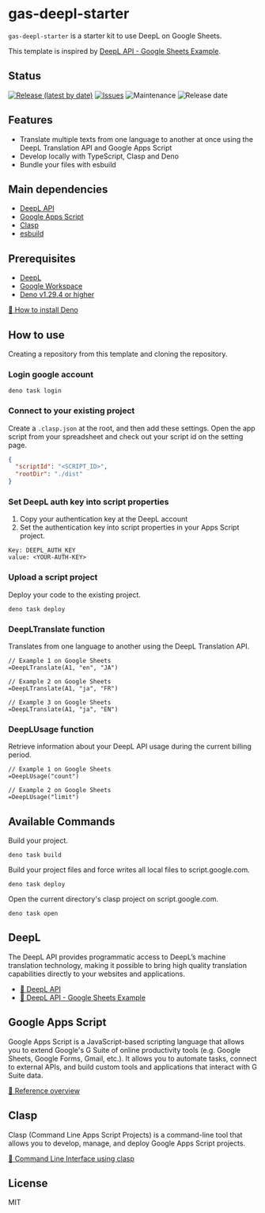 # gas-deepl-starter

`gas-deepl-starter` is a starter kit to use DeepL on Google Sheets.

This template is inspired by [DeepL API - Google Sheets Example](https://github.com/DeepLcom/google-sheets-example).

## Status

[![Release (latest by date)](https://img.shields.io/github/v/release/Kazuki-tam/gas-deepl-starter)](https://github.com/Kazuki-tam/gas-deepl-starter/releases/tag/v0.0.1)
[![Issues](https://img.shields.io/github/issues/Kazuki-tam/gas-deepl-starter)](https://github.com/Kazuki-tam/gas-deepl-starter/issues)
![Maintenance](https://img.shields.io/maintenance/yes/2023)
![Release date](https://img.shields.io/github/release-date/Kazuki-tam/gas-deepl-starter)

## Features
- Translate multiple texts from one language to another at once using the DeepL Translation API and Google Apps Script
- Develop locally with TypeScript, Clasp and Deno
- Bundle your files with esbuild

## Main dependencies

- [DeepL API](https://www.deepl.com/en/docs-api)
- [Google Apps Script](https://workspace.google.co.jp/intl/en/products/apps-script/)
- [Clasp](https://github.com/google/clasp)
- [esbuild](https://esbuild.github.io/)

## Prerequisites

- [DeepL](https://www.deepl.com/pro#developer)
- [Google Workspace](https://workspace.google.co.jp/)
- [Deno v1.29.4 or higher](https://deno.land/)

[🦕 How to install Deno](https://deno.land/manual@v1.29.4/getting_started/installation)

## How to use

Creating a repository from this template and cloning the repository.

### Login google account

```shell
deno task login
```

### Connect to your existing project

Create a `.clasp.json` at the root, and then add these settings.
Open the app script from your spreadsheet and check out your script id on the setting page.

```json
{
  "scriptId": "<SCRIPT_ID>",
  "rootDir": "./dist"
}
```

### Set DeepL auth key into script properties

1. Copy your authentication key at the DeepL account
2. Set the authentication key into script properties in your Apps Script project.

```
Key: DEEPL_AUTH_KEY
value: <YOUR-AUTH-KEY>
```

### Upload a script project

Deploy your code to the existing project.

```shell
deno task deploy
```

### DeepLTranslate function
Translates from one language to another using the DeepL Translation API.

```
// Example 1 on Google Sheets
=DeepLTranslate(A1, "en", "JA")

// Example 2 on Google Sheets
=DeepLTranslate(A1, "ja", "FR")

// Example 3 on Google Sheets
=DeepLTranslate(A1, "ja", "EN")
```

### DeepLUsage function
Retrieve information about your DeepL API usage during the current billing period.

```
// Example 1 on Google Sheets
=DeepLUsage("count")

// Example 2 on Google Sheets
=DeepLUsage("limit")
```

## Available Commands

Build your project.

```shell
deno task build
```

Build your project files and force writes all local files to script.google.com.

```shell
deno task deploy
```

Open the current directory's clasp project on script.google.com.

```shell
deno task open
```

## DeepL
The DeepL API provides programmatic access to DeepL’s machine translation technology, making it possible to bring high quality translation capabilities directly to your websites and applications.

- [📖 DeepL API](https://www.deepl.com/docs-api)
- [📖 DeepL API - Google Sheets Example](https://github.com/DeepLcom/google-sheets-example)

## Google Apps Script
Google Apps Script is a JavaScript-based scripting language that allows you to extend Google's G Suite of online productivity tools (e.g. Google Sheets, Google Forms, Gmail, etc.). It allows you to automate tasks, connect to external APIs, and build custom tools and applications that interact with G Suite data.

[📖 Reference overview](https://developers.google.com/apps-script/reference)

## Clasp
Clasp (Command Line Apps Script Projects) is a command-line tool that allows you to develop, manage, and deploy Google Apps Script projects.

[📖 Command Line Interface using clasp](https://developers.google.com/apps-script/guides/clasp)

## License
MIT
